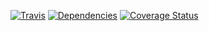 [![Travis](http://img.shields.io/travis/joyent/node.svg)](https://travis-ci.org/rflxrk/jogoseducativos) [![Dependencies](http://img.shields.io/gemnasium/rflxrk/jogoseducativos.svg)](https://gemnasium.com/rflxrk/jogoseducativos) [![Coverage Status](http://img.shields.io/coveralls/rflxrk/jogoseducativos.svg)](https://coveralls.io/r/rflxrk/jogoseducativos)

